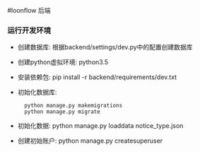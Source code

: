 #loonflow 后端
### 运行开发环境
- 创建数据库: 根据backend/settings/dev.py中的配置创建数据库
- 创建python虚拟环境: python3.5
- 安装依赖包: pip install -r backend/requirements/dev.txt
- 初始化数据库: 

        python manage.py makemigrations
        python manage.py migrate
- 初始化数据: python manage.py loaddata notice_type.json
- 创建初始账户: python manage.py createsuperuser
